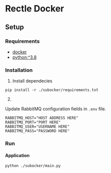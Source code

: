 # Rectle Docker
## Setup

### Requirements
- [docker](https://www.docker.com/)
- [python:^3.8](https://www.python.org/)

### Installation

1. Install dependecies
```
pip install -r ./subocker/requirements.txt
```

2. 
Update RabbitMQ configuration fields in `.env` file.
```
RABBITMQ_HOST="HOST ADDRESS HERE"
RABBITMQ_PORT="PORT HERE"
RABBITMQ_USER="USERNAME HERE"
RABBITMQ_PASS="PASSWORD HERE"
```

### Run

#### Application
```
python ./subocker/main.py
```

